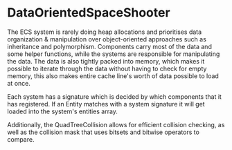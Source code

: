 # DataOrientedSpaceShooter

The ECS system is rarely doing heap allocations and prioritises data organization & manipulation over object-oriented approaches such as inheritance and polymorphism. Components carry most of the data and some helper functions, while the systems are responsible for manipulating the data. The data is also tightly packed into memory, which makes it possible to iterate through the data without having to check for empty memory, this also makes entire cache line's worth of data possible to load at once.

Each system has a signature which is decided by which components that it has registered. If an Entity matches with a system signature it will get loaded into the system's entities array. 

Additionally, the QuadTreeCollision allows for efficient collision checking, as well as the collision mask that uses bitsets and bitwise operators to compare.